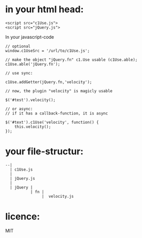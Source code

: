 
in your html head:
=====

    <script src="c1Use.js">
    <script src="jQuery.js">

In your javascript-code

    // optional 
    window.c1UseSrc = '/url/to/c1Use.js';

    // make the object "jQuery.fn" c1.Use usable (c1Use.able);
    c1Use.able('jQuery.fn');

    // use sync: 

    c1Use.addGetter(jQuery.fn,'velocity');

    // now, the plugin "velocity" is magicly usable

    $('#test').velocity();

    // or async:
    // if it has a callback-function, it is async
    
    $('#text').c1Use('velocity', function() {
    	this.velocity();
    });


your file-structur:
=====

    --|
      | c1Use.js
      |
      | jQuery.js
      |
      | jQuery | 
               | fn | 
                    |  velocity.js



licence:
=====
MIT


